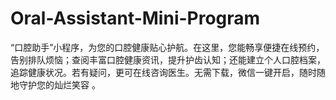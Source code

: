# Oral-Assistant-Mini-Program
“口腔助手”小程序，为您的口腔健康贴心护航。在这里，您能畅享便捷在线预约，告别排队烦恼；查阅丰富口腔健康资讯，提升护齿认知；还能建立个人口腔档案，追踪健康状况。若有疑问，更可在线咨询医生。无需下载，微信一键开启，随时随地守护您的灿烂笑容 。 
